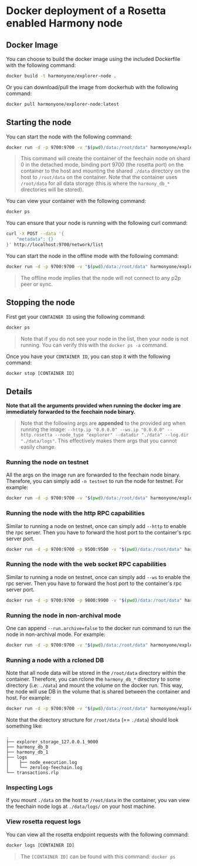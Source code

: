 # Docker deployment of a Rosetta enabled Harmony node

## Docker Image
You can choose to build the docker image using the included Dockerfile with the following command:
```bash
docker build -t harmonyone/explorer-node . 
```

Or you can download/pull the image from dockerhub with the following command:
```bash
docker pull harmonyone/explorer-node:latest
```

## Starting the node
You can start the node with the following command:
```bash
docker run -d -p 9700:9700 -v "$(pwd)/data:/root/data" harmonyone/explorer-node --run.shard=0 
```
> This command will create the container of the feechain node on shard 0 in the detached mode, 
> binding port 9700 (the rosetta port) on the container to the host and mounting the shared 
> `./data` directory on the host to `/root/data` on the container. Note that the container
> uses `/root/data` for all data storage (this is where the `harmony_db_*` directories will be stored).

You can view your container with the following command:
```bash
docker ps 
```

You can ensure that your node is running with the following curl command:
```bash
curl -X POST --data '{
    "metadata": {}
}' http://localhost:9700/network/list
```

You can start the node in the offline mode with the following command:
```bash
docker run -d -p 9700:9700 -v "$(pwd)/data:/root/data" harmonyone/explorer-node --run.shard=0 --run.offline 
```
> The offline mode implies that the node will not connect to any p2p peer or sync.


## Stopping the node
First get your `CONTAINER ID` using the following command:
```bash
docker ps
```
> Note that if you do not see your node in the list, then your node is not running.
> You can verify this with the `docker ps -a` command.

Once you have your `CONTAINER ID`, you can stop it with the following command:
```bash
docker stop [CONTAINER ID]
```

## Details

**Note that all the arguments provided when running the docker img are immediately forwarded to the feechain node binary.**
> Note that the following args are **appended** to the provided arg when running the image: 
> `--http.ip "0.0.0.0" --ws.ip "0.0.0.0" --http.rosetta --node_type "explorer" --datadir "./data" --log.dir "./data/logs"`.
> This effectively makes them args that you cannot easily change.  

### Running the node on testnet
All the args on the image run are forwarded to the feechain node binary. Therefore, you can simply add `-n testnet` to 
run the node for testnet. For example:
```bash 
docker run -d -p 9700:9700 -v "$(pwd)/data:/root/data" harmonyone/explorer-node --run.shard=0 -n testnet
```

### Running the node with the http RPC capabilities 
Similar to running a node on testnet, once can simply add `--http` to enable the rpc server. Then you have to forward
the host port to the container's rpc server port.
```bash
docker run -d -p 9700:9700 -p 9500:9500 -v "$(pwd)/data:/root/data" harmonyone/explorer-node --run.shard=0 -n testnet --http
```

### Running the node with the web socket RPC capabilities 
Similar to running a node on testnet, once can simply add `--ws` to enable the rpc server. Then you have to forward
the host port to the container's rpc server port.
```bash
docker run -d -p 9700:9700 -p 9800:9900 -v "$(pwd)/data:/root/data" harmonyone/explorer-node --run.shard=0 -n testnet --ws
```

### Running the node in non-archival mode
One can append `--run.archive=false` to the docker run command to run the node in non-archival mode. For example:
```bash 
docker run -d -p 9700:9700 -v "$(pwd)/data:/root/data" harmonyone/explorer-node --run.shard=0 -n testnet --run.archive=false
```

### Running a node with a rcloned DB
Note that all node data will be stored in the `/root/data` directory within the container. Therefore, you can rclone
the `harmony_db_*` directory to some directory (i.e: `./data`) and mount the volume on the docker run. 
This way, the node will use DB in the volume that is shared between the container and host. For example: 
```bash 
docker run -d -p 9700:9700 -v "$(pwd)/data:/root/data" harmonyone/explorer-node --run.shard=0
```

Note that the directory structure for `/root/data` (== `./data`) should look something like:
```
.
├── explorer_storage_127.0.0.1_9000
├── harmony_db_0
├── harmony_db_1
├── logs
│    ├── node_execution.log
│    └── zerolog-feechain.log
└── transactions.rlp
``` 

### Inspecting Logs
If you mount `./data` on the host to `/root/data` in the container, you van view the feechain node logs at
`./data/logs/` on your host machine.

### View rosetta request logs
You can view all the rosetta endpoint requests with the following command:
```bash
docker logs [CONTAINER ID]
```
> The `[CONTAINER ID]` can be found with this command: `docker ps`

